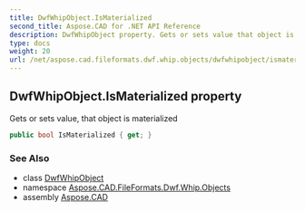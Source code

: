 ```yaml
---
title: DwfWhipObject.IsMaterialized
second_title: Aspose.CAD for .NET API Reference
description: DwfWhipObject property. Gets or sets value that object is materialized
type: docs
weight: 20
url: /net/aspose.cad.fileformats.dwf.whip.objects/dwfwhipobject/ismaterialized/
---
```

## DwfWhipObject.IsMaterialized property

Gets or sets value, that object is materialized

```csharp
public bool IsMaterialized { get; }
```

### See Also

* class [DwfWhipObject](../)
* namespace [Aspose.CAD.FileFormats.Dwf.Whip.Objects](../../dwfwhipobject/)
* assembly [Aspose.CAD](../../../)


